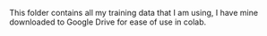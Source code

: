 This folder contains all my training data that I am using, I have mine downloaded to Google Drive for ease of use in colab.
